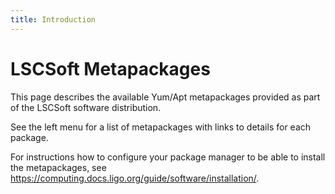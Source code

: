 ```yaml
---
title: Introduction
---
```


# LSCSoft Metapackages

This page describes the available Yum/Apt metapackages provided as part of
the LSCSoft software distribution.

See the left menu for a list of metapackages with links to details for each
package.

For instructions how to configure your package manager to be able to install
the metapackages, see
<https://computing.docs.ligo.org/guide/software/installation/>.

